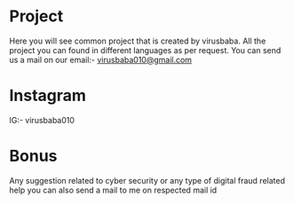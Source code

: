 # Project
Here you will see common project that is created by virusbaba. All the project you can found in different languages as per request.
You can send us a mail on our email:- virusbaba010@gmail.com

# Instagram
IG:- virusbaba010

# Bonus
Any suggestion related to cyber security or any type of digital fraud related help you can also send a mail to me on respected mail id
